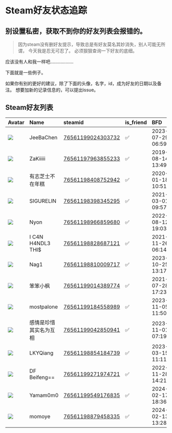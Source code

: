 # Steam好友状态追踪
## 别设置私密，获取不到你的好友列表会报错的。

> 因为steam没有删好友提示，导致总是有好友莫名其妙消失，别人可能无所谓，
> 今天我是忍无可忍了。 必须狠狠查询一下好友的底细。

应该没有人和我一样吧………………

下面就是一些例子。

如果你有别的更好的建议，除了下面的头像，名字，id，成为好友的日期以及备注。 想要加新的记录信息的，可以提出issue。



## Steam好友列表

| Avatar                                                                            | Name              | steamid                                                                     | is_friend   | BFD                 | Remark   |
|:----------------------------------------------------------------------------------|:------------------|:----------------------------------------------------------------------------|:------------|:--------------------|:---------|
| ![](https://avatars.steamstatic.com/e4c5e2ab869df41657cb2108f0d01723d0ba7ba7.jpg) | JeeBaChen         | [76561199024303732](https://steamcommunity.com/profiles/76561199024303732/) | ✅           | 2023-07-29 06:59:43 |          |
| ![](https://avatars.steamstatic.com/1c0b5c37a442a2d39f32902ec42f2e26ba6a142e.jpg) | ZaKiiiii          | [76561197963855233](https://steamcommunity.com/profiles/76561197963855233/) | ✅           | 2019-08-14 13:49:03 |          |
| ![](https://avatars.steamstatic.com/ab9b6fada5ef6c8555446c0fa36d36cad7d51008.jpg) | 有志芝士不在年糕          | [76561198408752942](https://steamcommunity.com/profiles/76561198408752942/) | ✅           | 2020-01-18 10:51:55 |          |
| ![](https://avatars.steamstatic.com/385123f1c519314a8b58b7039e8d8da5d903e7cf.jpg) | SIGURELIN         | [76561198398345295](https://steamcommunity.com/profiles/76561198398345295/) | ✅           | 2021-03-01 09:57:13 |          |
| ![](https://avatars.steamstatic.com/feef9f424757b3cc451bfe9317688fc379a9667f.jpg) | Nyon              | [76561198966859680](https://steamcommunity.com/profiles/76561198966859680/) | ✅           | 2022-08-12 19:03:18 |          |
| ![](https://avatars.steamstatic.com/006b6012c34b66006105cfdd7fb02cb4ae34f7a1.jpg) | I C4N H4NDL3 THI$ | [76561198828687121](https://steamcommunity.com/profiles/76561198828687121/) | ✅           | 2021-11-26 06:14:32 |          |
| ![](https://avatars.steamstatic.com/658b44162201af63de406a42bf4984a31ba91666.jpg) | Nag1              | [76561198810009717](https://steamcommunity.com/profiles/76561198810009717/) | ✅           | 2023-10-25 13:17:49 |          |
| ![](https://avatars.steamstatic.com/235238cfb03118c94eb18b66d0006f4dcee2be34.jpg) | 笨笨小枫              | [76561199014389774](https://steamcommunity.com/profiles/76561199014389774/) | ✅           | 2021-07-28 17:23:47 |          |
| ![](https://avatars.steamstatic.com/1dc2ebd10cfbd55d6ddefe9e6a90951d23bf898c.jpg) | mostpalone        | [76561199184558989](https://steamcommunity.com/profiles/76561199184558989/) | ✅           | 2023-11-05 11:50:05 |          |
| ![](https://avatars.steamstatic.com/44b65fa70c3df3819aa00d7b9cb13a40ac7cc2dc.jpg) | 感情是珍惜其实名为互相       | [76561199042850941](https://steamcommunity.com/profiles/76561199042850941/) | ✅           | 2023-11-01 07:19:56 |          |
| ![](https://avatars.steamstatic.com/1c0b5c37a442a2d39f32902ec42f2e26ba6a142e.jpg) | LKYQiang          | [76561198854184739](https://steamcommunity.com/profiles/76561198854184739/) | ✅           | 2023-03-15 11:11:59 |          |
| ![](https://avatars.steamstatic.com/fef49e7fa7e1997310d705b2a6158ff8dc1cdfeb.jpg) | DF Beifeng==      | [76561199271974721](https://steamcommunity.com/profiles/76561199271974721/) | ✅           | 2022-11-28 14:21:19 |          |
| ![](https://avatars.steamstatic.com/63193f78ed1102e95a877d7a4a27497d26dc9863.jpg) | Yamam0m0          | [76561199549176835](https://steamcommunity.com/profiles/76561199549176835/) | ✅           | 2024-02-17 18:36:24 |          |
| ![](https://avatars.steamstatic.com/265d043506f0654d97a5049f03c3bb5e9018f513.jpg) | momoye            | [76561198879458335](https://steamcommunity.com/profiles/76561198879458335/) | ✅           | 2024-02-13 13:28:08 |          |